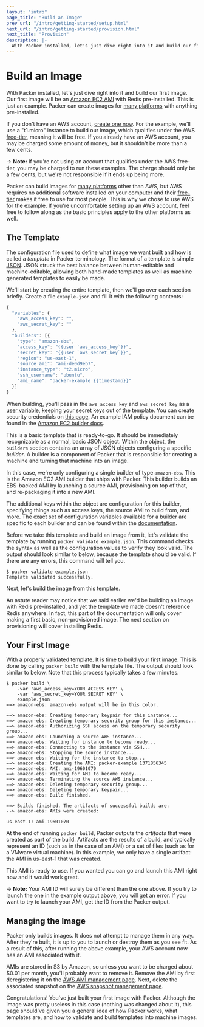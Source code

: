 ```yaml
---
layout: "intro"
page_title: "Build an Image"
prev_url: "/intro/getting-started/setup.html"
next_url: "/intro/getting-started/provision.html"
next_title: "Provision"
description: |-
  With Packer installed, let's just dive right into it and build our first image. Our first image will be an Amazon EC2 AMI with Redis pre-installed. This is just an example. Packer can create images for many platforms with anything pre-installed.
---
```


# Build an Image

With Packer installed, let's just dive right into it and build our first
image. Our first image will be an [Amazon EC2 AMI](http://aws.amazon.com/ec2/)
with Redis pre-installed. This is just an example. Packer can create images
for [many platforms](/intro/platforms.html) with anything pre-installed.

If you don't have an AWS account, [create one now](http://aws.amazon.com/free/).
For the example, we'll use a "t1.micro" instance to build our image, which
qualifies under the AWS [free-tier](http://aws.amazon.com/free/), meaning
it will be free. If you already have an AWS account, you may be charged some
amount of money, but it shouldn't be more than a few cents.

-> **Note:** If you're not using an account that qualifies under the AWS
free-tier, you may be charged to run these examples. The charge should only be
a few cents, but we're not responsible if it ends up being more.

Packer can build images for [many platforms](/intro/platforms.html) other than
AWS, but AWS requires no additional software installed on your computer and
their [free-tier](http://aws.amazon.com/free/) makes it free to use for most
people. This is why we chose to use AWS for the example. If you're uncomfortable
setting up an AWS account, feel free to follow along as the basic principles
apply to the other platforms as well.

## The Template

The configuration file used to define what image we want built and how
is called a _template_ in Packer terminology. The format of a template
is simple [JSON](http://www.json.org/). JSON struck the best balance between
human-editable and machine-editable, allowing both hand-made templates as well
as machine generated templates to easily be made.

We'll start by creating the entire template, then we'll go over each section
briefly. Create a file `example.json` and fill it with the following contents:

```javascript
{
  "variables": {
    "aws_access_key": "",
    "aws_secret_key": ""
  },
  "builders": [{
    "type": "amazon-ebs",
    "access_key": "{{user `aws_access_key`}}",
    "secret_key": "{{user `aws_secret_key`}}",
    "region": "us-east-1",
    "source_ami": "ami-de0d9eb7",
    "instance_type": "t2.micro",
    "ssh_username": "ubuntu",
    "ami_name": "packer-example {{timestamp}}"
  }]
}
```

When building, you'll pass in the `aws_access_key` and `aws_secret_key` as
a [user variable](/docs/templates/user-variables.html), keeping your secret
keys out of the template. You can create security credentials
on [this page](https://console.aws.amazon.com/iam/home?#security_credential).
An example IAM policy document can be found in the [Amazon EC2 builder docs](/docs/builders/amazon.html).

This is a basic template that is ready-to-go. It should be immediately recognizable
as a normal, basic JSON object. Within the object, the `builders` section
contains an array of JSON objects configuring a specific _builder_. A
builder is a component of Packer that is responsible for creating a machine
and turning that machine into an image.

In this case, we're only configuring a single builder of type `amazon-ebs`.
This is the Amazon EC2 AMI builder that ships with Packer. This builder
builds an EBS-backed AMI by launching a source AMI, provisioning on top of
that, and re-packaging it into a new AMI.

The additional keys within the object are configuration for this builder, specifying things
such as access keys, the source AMI to build from, and more.
The exact set of configuration variables available for a builder are
specific to each builder and can be found within the [documentation](/docs).

Before we take this template and build an image from it, let's validate the template
by running `packer validate example.json`. This command checks the syntax
as well as the configuration values to verify they look valid. The output should
look similar to below, because the template should be valid. If there are
any errors, this command will tell you.

```text
$ packer validate example.json
Template validated successfully.
```

Next, let's build the image from this template.

An astute reader may notice that we said earlier we'd be building an
image with Redis pre-installed, and yet the template we made doesn't reference
Redis anywhere. In fact, this part of the documentation will only cover making
a first basic, non-provisioned image. The next section on provisioning will
cover installing Redis.

## Your First Image

With a properly validated template. It is time to build your first image.
This is done by calling `packer build` with the template file. The output
should look similar to below. Note that this process typically takes a
few minutes.

```text
$ packer build \
    -var 'aws_access_key=YOUR ACCESS KEY' \
    -var 'aws_secret_key=YOUR SECRET KEY' \
    example.json
==> amazon-ebs: amazon-ebs output will be in this color.

==> amazon-ebs: Creating temporary keypair for this instance...
==> amazon-ebs: Creating temporary security group for this instance...
==> amazon-ebs: Authorizing SSH access on the temporary security group...
==> amazon-ebs: Launching a source AWS instance...
==> amazon-ebs: Waiting for instance to become ready...
==> amazon-ebs: Connecting to the instance via SSH...
==> amazon-ebs: Stopping the source instance...
==> amazon-ebs: Waiting for the instance to stop...
==> amazon-ebs: Creating the AMI: packer-example 1371856345
==> amazon-ebs: AMI: ami-19601070
==> amazon-ebs: Waiting for AMI to become ready...
==> amazon-ebs: Terminating the source AWS instance...
==> amazon-ebs: Deleting temporary security group...
==> amazon-ebs: Deleting temporary keypair...
==> amazon-ebs: Build finished.

==> Builds finished. The artifacts of successful builds are:
--> amazon-ebs: AMIs were created:

us-east-1: ami-19601070
```

At the end of running `packer build`, Packer outputs the _artifacts_
that were created as part of the build. Artifacts are the results of a
build, and typically represent an ID (such as in the case of an AMI) or
a set of files (such as for a VMware virtual machine). In this example,
we only have a single artifact: the AMI in us-east-1 that was created.

This AMI is ready to use. If you wanted you can go and launch this AMI
right now and it would work great.

-> **Note:** Your AMI ID will surely be different than the
one above. If you try to launch the one in the example output above, you
will get an error. If you want to try to launch your AMI, get the ID from
the Packer output.

## Managing the Image

Packer only builds images. It does not attempt to manage them in any way.
After they're built, it is up to you to launch or destroy them as you see
fit. As a result of this, after running the above example, your AWS account
now has an AMI associated with it.

AMIs are stored in S3 by Amazon, so unless you want to be charged about $0.01
per month, you'll probably want to remove it. Remove the AMI by
first deregistering it on the [AWS AMI management page](https://console.aws.amazon.com/ec2/home?region=us-east-1#s=Images).
Next, delete the associated snapshot on the
[AWS snapshot management page](https://console.aws.amazon.com/ec2/home?region=us-east-1#s=Snapshots).

Congratulations! You've just built your first image with Packer. Although
the image was pretty useless in this case (nothing was changed about it),
this page should've given you a general idea of how Packer works, what
templates are, and how to validate and build templates into machine
images.
